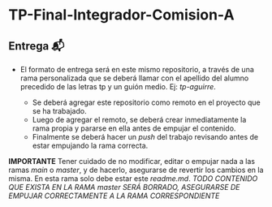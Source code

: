 # TP-Final-Integrador-Comision-A

## Entrega 📬

- El formato de entrega será en este mismo repositorio, a través de una rama personalizada que se deberá llamar con el apellido del alumno precedido de las letras tp y un guión medio. Ej: _tp-aguirre_.

  - Se deberá agregar este repositorio como remoto en el proyecto que se ha trabajado.
  - Luego de agregar el remoto, se deberá crear inmediatamente la rama propia y pararse en ella antes de empujar el contenido.
  - Finalmente se deberá hacer un _push_ del trabajo revisando antes de estar empujando la rama correcta.

**IMPORTANTE** Tener cuidado de no modificar, editar o empujar nada a las ramas _main_ o _master_, y de hacerlo, asegurarse de revertir los cambios en la misma. En esta rama solo debe estar este _readme.md_. *TODO CONTENIDO QUE EXISTA EN LA RAMA* _master_ *SERÁ BORRADO, ASEGURARSE DE EMPUJAR CORRECTAMENTE A LA RAMA CORRESPONDIENTE*
